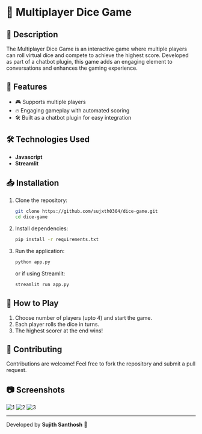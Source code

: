 # 🎲 Multiplayer Dice Game

## 📌 Description
The Multiplayer Dice Game is an interactive game where multiple players can roll virtual dice and compete to achieve the highest score. Developed as part of a chatbot plugin, this game adds an engaging element to conversations and enhances the gaming experience.

## 🚀 Features
- 🎮 Supports multiple players
- 🔥 Engaging gameplay with automated scoring
- 🛠️ Built as a chatbot plugin for easy integration

## 🛠️ Technologies Used
- **Javascript** 
- **Streamlit**  

## 📥 Installation
1. Clone the repository:
   ```sh
   git clone https://github.com/sujxth0304/dice-game.git
   cd dice-game
   ```
2. Install dependencies:
   ```sh
   pip install -r requirements.txt
   ```
3. Run the application:
   ```sh
   python app.py
   ```
   or if using Streamlit:
   ```sh
   streamlit run app.py
   ```

## 🎲 How to Play
1. Choose number of players (upto 4) and start the game.
2. Each player rolls the dice in turns.
3. The highest scorer at the end wins!

## 🤝 Contributing
Contributions are welcome! Feel free to fork the repository and submit a pull request.

## 📷 Screenshots
![1](https://github.com/user-attachments/assets/a7e1d0f9-7cd2-461a-8867-97d64fb6f05a)
![2](https://github.com/user-attachments/assets/18125fd4-5c0d-48c7-ab48-7b5bb197fb8a)
![3](https://github.com/user-attachments/assets/b5b68c56-35d7-4c47-a83a-3bc7854400b8)


---
Developed by **Sujith Santhosh** 🚀

